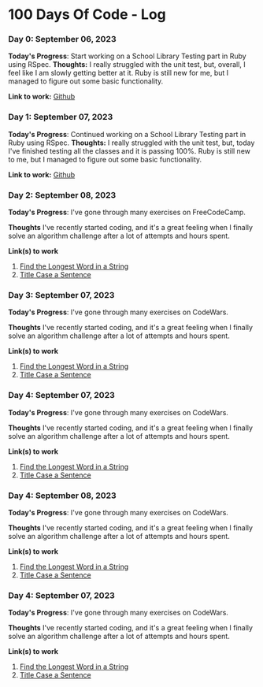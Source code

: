 # 100 Days Of Code - Log

### Day 0: September 06, 2023

**Today's Progress**: Start working on a School Library Testing part in Ruby using RSpec.
**Thoughts:** I really struggled with the unit test, but, overall, I feel like I am slowly getting better at it. Ruby is still new for me, but I managed to figure out some basic functionality.

**Link to work:** [Github](https://github.com/aradradev/school-library-app)

### Day 1: September 07, 2023
**Today's Progress**: Continued working on a School Library Testing part in Ruby using RSpec.
**Thoughts:** I really struggled with the unit test, but, today I've finished testing all the classes and it is passing 100%. Ruby is still new to me, but I managed to figure out some basic functionality.

**Link to work:** [Github](https://github.com/aradradev/school-library-app)



### Day 2: September 08, 2023

**Today's Progress**: I've gone through many exercises on FreeCodeCamp.

**Thoughts** I've recently started coding, and it's a great feeling when I finally solve an algorithm challenge after a lot of attempts and hours spent.

**Link(s) to work**
1. [Find the Longest Word in a String](https://www.freecodecamp.com/challenges/find-the-longest-word-in-a-string)
2. [Title Case a Sentence](https://www.freecodecamp.com/challenges/title-case-a-sentence)

   
### Day 3: September 07, 2023

**Today's Progress**: I've gone through many exercises on CodeWars.

**Thoughts** I've recently started coding, and it's a great feeling when I finally solve an algorithm challenge after a lot of attempts and hours spent.

**Link(s) to work**
1. [Find the Longest Word in a String](https://www.freecodecamp.com/challenges/find-the-longest-word-in-a-string)
2. [Title Case a Sentence](https://www.freecodecamp.com/challenges/title-case-a-sentence)

### Day 4: September 07, 2023

**Today's Progress**: I've gone through many exercises on CodeWars.

**Thoughts** I've recently started coding, and it's a great feeling when I finally solve an algorithm challenge after a lot of attempts and hours spent.

**Link(s) to work**
1. [Find the Longest Word in a String](https://www.freecodecamp.com/challenges/find-the-longest-word-in-a-string)
2. [Title Case a Sentence](https://www.freecodecamp.com/challenges/title-case-a-sentence)
### Day 4: September 08, 2023

**Today's Progress**: I've gone through many exercises on CodeWars.

**Thoughts** I've recently started coding, and it's a great feeling when I finally solve an algorithm challenge after a lot of attempts and hours spent.

**Link(s) to work**
1. [Find the Longest Word in a String](https://www.freecodecamp.com/challenges/find-the-longest-word-in-a-string)
2. [Title Case a Sentence](https://www.freecodecamp.com/challenges/title-case-a-sentence)

### Day 4: September 07, 2023

**Today's Progress**: I've gone through many exercises on CodeWars.

**Thoughts** I've recently started coding, and it's a great feeling when I finally solve an algorithm challenge after a lot of attempts and hours spent.

**Link(s) to work**
1. [Find the Longest Word in a String](https://www.freecodecamp.com/challenges/find-the-longest-word-in-a-string)
2. [Title Case a Sentence](https://www.freecodecamp.com/challenges/title-case-a-sentence)
